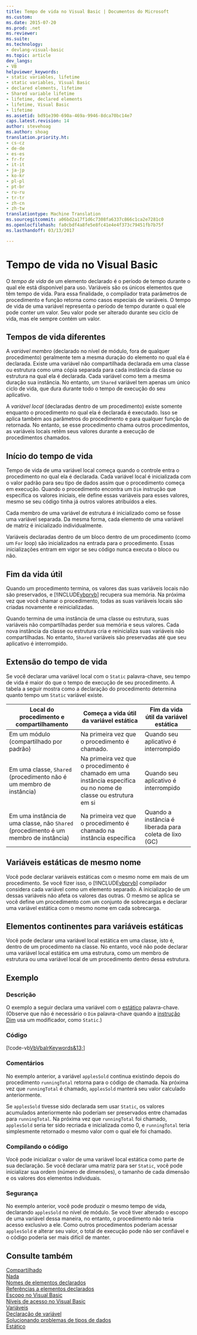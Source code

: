 ```yaml
---
title: Tempo de vida no Visual Basic | Documentos do Microsoft
ms.custom: 
ms.date: 2015-07-20
ms.prod: .net
ms.reviewer: 
ms.suite: 
ms.technology:
- devlang-visual-basic
ms.topic: article
dev_langs:
- VB
helpviewer_keywords:
- static variables, lifetime
- static variables, Visual Basic
- declared elements, lifetime
- Shared variable lifetime
- lifetime, declared elements
- lifetime, Visual Basic
- lifetime
ms.assetid: bd91e390-690a-469a-9946-8dca70bc14e7
caps.latest.revision: 14
author: stevehoag
ms.author: shoag
translation.priority.ht:
- cs-cz
- de-de
- es-es
- fr-fr
- it-it
- ja-jp
- ko-kr
- pl-pl
- pt-br
- ru-ru
- tr-tr
- zh-cn
- zh-tw
translationtype: Machine Translation
ms.sourcegitcommit: a06bd2a17f1d6c7308fa6337c866c1ca2e7281c0
ms.openlocfilehash: fa0cbdf4a8fe5e8fc41e4e4f373c79451fb7b75f
ms.lasthandoff: 03/13/2017

---
```

# <a name="lifetime-in-visual-basic"></a>Tempo de vida no Visual Basic
O *tempo de vida* de um elemento declarado é o período de tempo durante o qual ele está disponível para uso. Variáveis são os únicos elementos que têm tempo de vida. Para essa finalidade, o compilador trata parâmetros de procedimento e função retorna como casos especiais de variáveis. O tempo de vida de uma variável representa o período de tempo durante o qual ele pode conter um valor. Seu valor pode ser alterado durante seu ciclo de vida, mas ele sempre contém um valor.  
  
## <a name="different-lifetimes"></a>Tempos de vida diferentes  
 A *variável membro* (declarado no nível de módulo, fora de qualquer procedimento) geralmente tem a mesma duração do elemento no qual ela é declarada. Existe uma variável não compartilhada declarada em uma classe ou estrutura como uma cópia separada para cada instância da classe ou estrutura na qual ela é declarada. Cada variável como tem a mesma duração sua instância. No entanto, um `Shared` variável tem apenas um único ciclo de vida, que dura durante todo o tempo de execução do seu aplicativo.  
  
 A *variável local* (declaradas dentro de um procedimento) existe somente enquanto o procedimento no qual ela é declarada é executado. Isso se aplica também aos parâmetros do procedimento e para qualquer função de retornada. No entanto, se esse procedimento chama outros procedimentos, as variáveis locais retêm seus valores durante a execução de procedimentos chamados.  
  
## <a name="beginning-of-lifetime"></a>Início do tempo de vida  
 Tempo de vida de uma variável local começa quando o controle entra o procedimento no qual ela é declarada. Cada variável local é inicializada com o valor padrão para seu tipo de dados assim que o procedimento começa em execução. Quando o procedimento encontra um `Dim` instrução que especifica os valores iniciais, ele define essas variáveis para esses valores, mesmo se seu código tinha já outros valores atribuídos a eles.  
  
 Cada membro de uma variável de estrutura é inicializado como se fosse uma variável separada. Da mesma forma, cada elemento de uma variável de matriz é inicializado individualmente.  
  
 Variáveis declaradas dentro de um bloco dentro de um procedimento (como um `For` loop) são inicializados na entrada para o procedimento. Essas inicializações entram em vigor se seu código nunca executa o bloco ou não.  
  
## <a name="end-of-lifetime"></a>Fim da vida útil  
 Quando um procedimento termina, os valores das suas variáveis locais não são preservados, e [!INCLUDE[vbprvb](../../../../csharp/programming-guide/concepts/linq/includes/vbprvb_md.md)] recupera sua memória. Na próxima vez que você chamar o procedimento, todas as suas variáveis locais são criadas novamente e reinicializadas.  
  
 Quando termina de uma instância de uma classe ou estrutura, suas variáveis não compartilhadas perder sua memória e seus valores. Cada nova instância da classe ou estrutura cria e reinicializa suas variáveis não compartilhadas. No entanto, `Shared` variáveis são preservadas até que seu aplicativo é interrompido.  
  
## <a name="extension-of-lifetime"></a>Extensão do tempo de vida  
 Se você declarar uma variável local com o `Static` palavra-chave, seu tempo de vida é maior do que o tempo de execução de seu procedimento. A tabela a seguir mostra como a declaração do procedimento determina quanto tempo um `Static` variável existe.  
  
|Local do procedimento e compartilhamento|Começa a vida útil da variável estática|Fim da vida útil da variável estática|  
|------------------------------------|-------------------------------------|-----------------------------------|  
|Em um módulo (compartilhado por padrão)|Na primeira vez que o procedimento é chamado.|Quando seu aplicativo é interrompido|  
|Em uma classe, `Shared` (procedimento não é um membro de instância)|Na primeira vez que o procedimento é chamado em uma instância específica ou no nome de classe ou estrutura em si|Quando seu aplicativo é interrompido|  
|Em uma instância de uma classe, não `Shared` (procedimento é um membro de instância)|Na primeira vez que o procedimento é chamado na instância específica|Quando a instância é liberada para coleta de lixo (GC)|  
  
## <a name="static-variables-of-the-same-name"></a>Variáveis estáticas de mesmo nome  
 Você pode declarar variáveis estáticas com o mesmo nome em mais de um procedimento. Se você fizer isso, o [!INCLUDE[vbprvb](../../../../csharp/programming-guide/concepts/linq/includes/vbprvb_md.md)] compilador considera cada variável como um elemento separado. A inicialização de um dessas variáveis não afeta os valores das outras. O mesmo se aplica se você define um procedimento com um conjunto de sobrecargas e declarar uma variável estática com o mesmo nome em cada sobrecarga.  
  
## <a name="containing-elements-for-static-variables"></a>Elementos continentes para variáveis estáticas  
 Você pode declarar uma variável local estática em uma classe, isto é, dentro de um procedimento na classe. No entanto, você não pode declarar uma variável local estática em uma estrutura, como um membro de estrutura ou uma variável local de um procedimento dentro dessa estrutura.  
  
## <a name="example"></a>Exemplo  
  
### <a name="description"></a>Descrição  
 O exemplo a seguir declara uma variável com o [estático](../../../../visual-basic/language-reference/modifiers/static.md) palavra-chave. (Observe que não é necessário o `Dim` palavra-chave quando a [instrução Dim](../../../../visual-basic/language-reference/statements/dim-statement.md) usa um modificador, como `Static`.)  
  
### <a name="code"></a>Código  
 [!code-vb[VbVbalrKeywords&13;](../../../../visual-basic/language-reference/codesnippet/VisualBasic/lifetime_1.vb)]  
  
### <a name="comments"></a>Comentários  
 No exemplo anterior, a variável `applesSold` continua existindo depois do procedimento `runningTotal` retorna para o código de chamada. Na próxima vez que `runningTotal` é chamado, `applesSold` manterá seu valor calculado anteriormente.  
  
 Se `applesSold` tivesse sido declarada sem usar `Static`, os valores acumulados anteriormente não poderiam ser preservados entre chamadas para `runningTotal`. Na próxima vez que `runningTotal` foi chamado, `applesSold` seria ter sido recriada e inicializada como 0, e `runningTotal` teria simplesmente retornado o mesmo valor com o qual ele foi chamado.  
  
### <a name="compiling-the-code"></a>Compilando o código  
 Você pode inicializar o valor de uma variável local estática como parte de sua declaração. Se você declarar uma matriz para ser `Static`, você pode inicializar sua ordem (número de dimensões), o tamanho de cada dimensão e os valores dos elementos individuais.  
  
### <a name="security"></a>Segurança  
 No exemplo anterior, você pode produzir o mesmo tempo de vida, declarando `applesSold` no nível de módulo. Se você tiver alterado o escopo de uma variável dessa maneira, no entanto, o procedimento não teria acesso exclusivo a ele. Como outros procedimentos poderiam acessar `applesSold` e alterar seu valor, o total de execução pode não ser confiável e o código poderia ser mais difícil de manter.  
  
## <a name="see-also"></a>Consulte também  
 [Compartilhado](../../../../visual-basic/language-reference/modifiers/shared.md)   
 [Nada](../../../../visual-basic/language-reference/nothing.md)   
 [Nomes de elementos declarados](../../../../visual-basic/programming-guide/language-features/declared-elements/declared-element-names.md)   
 [Referências a elementos declarados](../../../../visual-basic/programming-guide/language-features/declared-elements/references-to-declared-elements.md)   
 [Escopo no Visual Basic](../../../../visual-basic/programming-guide/language-features/declared-elements/scope.md)   
 [Níveis de acesso no Visual Basic](../../../../visual-basic/programming-guide/language-features/declared-elements/access-levels.md)   
 [Variáveis](../../../../visual-basic/programming-guide/language-features/variables/index.md)   
 [Declaração de variável](../../../../visual-basic/programming-guide/language-features/variables/variable-declaration.md)   
 [Solucionando problemas de tipos de dados](../../../../visual-basic/programming-guide/language-features/data-types/troubleshooting-data-types.md)   
 [Estático](../../../../visual-basic/language-reference/modifiers/static.md)
